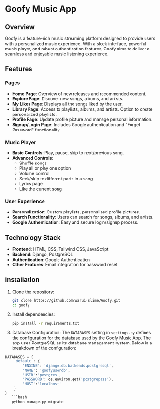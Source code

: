 # Goofy Music App

## Overview

Goofy is a feature-rich music streaming platform designed to provide users with a personalized music experience. With a sleek interface, powerful music player, and robust authentication features, Goofy aims to deliver a seamless and enjoyable music listening experience.

## Features

### Pages
- **Home Page**: Overview of new releases and recommended content.
- **Explore Page**: Discover new songs, albums, and artists.
- **My Likes Page**: Displays all the songs liked by the user.
- **Library Page**: Access to playlists, albums, and artists. Option to create personalized playlists.
- **Profile Page**: Update profile picture and manage personal information.
- **Signup/Login Page**: Includes Google authentication and "Forget Password" functionality.

### Music Player
- **Basic Controls**: Play, pause, skip to next/previous song.
- **Advanced Controls**:
  - Shuffle songs
  - Play all or play one option
  - Volume control
  - Seek/skip to different parts in a song
  - Lyrics page
  - Like the current song

### User Experience
- **Personalization**: Custom playlists, personalized profile pictures.
- **Search Functionality**: Users can search for songs, albums, and artists.
- **Google Authentication**: Easy and secure login/signup process.

## Technology Stack
- **Frontend**: HTML, CSS, Tailwind CSS, JavaScript
- **Backend**: Django, PostgreSQL
- **Authentication**: Google Authentication
- **Other Features**: Email integration for password reset

## Installation

1. Clone the repository:
   ```bash
   git clone https://github.com/warui-slime/Goofy.git
   cd goofy

2. Install dependencies:
   ```bash
   pip install -r requirements.txt
3. Database Configuration:
   The `DATABASES` setting in `settings.py` defines the configuration for the database used by the Goofy Music App. The app uses PostgreSQL as its database management system. Below is a breakdown of the configuration:

```python
DATABASES = {
    'default': {
        'ENGINE': 'django.db.backends.postgresql',
        'NAME': 'goofyuserdb',
        'USER':'postgres',
        'PASSWORD': os.environ.get('postgrepass'),
        'HOST':'localhost'
    }
}
   ```bash
   python manage.py migrate
